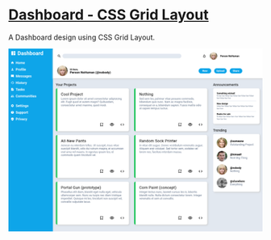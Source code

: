 # [Dashboard - CSS Grid Layout](https://g4brielmedeiros.github.io/dashboard-css/)
A Dashboard design using CSS Grid Layout.

![Preview]( dashboard-preview.png )
